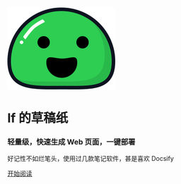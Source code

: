 <!-- _coverpage.md -->
<!-- 封面页配置 -->

![logo](res/img/icon.svg)

<h1>lf 的草稿纸</h1>

<h3>轻量级，快速生成 Web 页面，一键部署</h3>

<spand>好记性不如烂笔头，使用过几款笔记软件，甚是喜欢 Docsify</spand> 

[开始阅读](/README.md)
